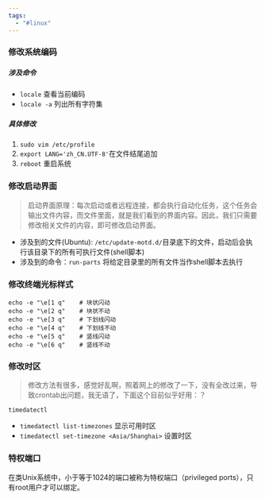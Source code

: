 ```yaml
---
tags:
  - "#linux"
---
```


### 修改系统编码
##### 涉及命令
- `locale`  查看当前编码
- `locale -a` 列出所有字符集
##### 具体修改
1. `sudo vim /etc/profile`
2. `export LANG='zh_CN.UTF-8'`在文件结尾追加
3. `reboot` 重启系统
### 修改启动界面
> 启动界面原理：每次启动或者远程连接，都会执行自动化任务，这个任务会输出文件内容，而文件里面，就是我们看到的界面内容。因此，我们只需要修改相关文件的内容，即可修改启动界面。
- 涉及到的文件(Ubuntu): `/etc/update-motd.d/`目录底下的文件，启动后会执行该目录下的所有可执行文件(shell脚本)
- 涉及到的命令：`run-parts` 将给定目录里的所有文件当作shell脚本去执行
### 修改终端光标样式
``` 
echo -e "\e[1 q"    # 块状闪动
echo -e "\e[2 q"    # 块状不动
echo -e "\e[3 q"    # 下划线闪动
echo -e "\e[4 q"    # 下划线不动
echo -e "\e[5 q"    # 竖线闪动
echo -e "\e[6 q"    # 竖线不动
```
### 修改时区
>修改方法有很多，感觉好乱啊，照着网上的修改了一下，没有全改过来，导致crontab出问题，我无语了，下面这个目前似乎好用：？

`timedatectl`
- `timedatectl list-timezones` 显示可用时区
- `timedatectl set-timezone <Asia/Shanghai>` 设置时区
### 特权端口
在类Unix系统中，小于等于1024的端口被称为特权端口（privileged ports），只有root用户才可以绑定。
